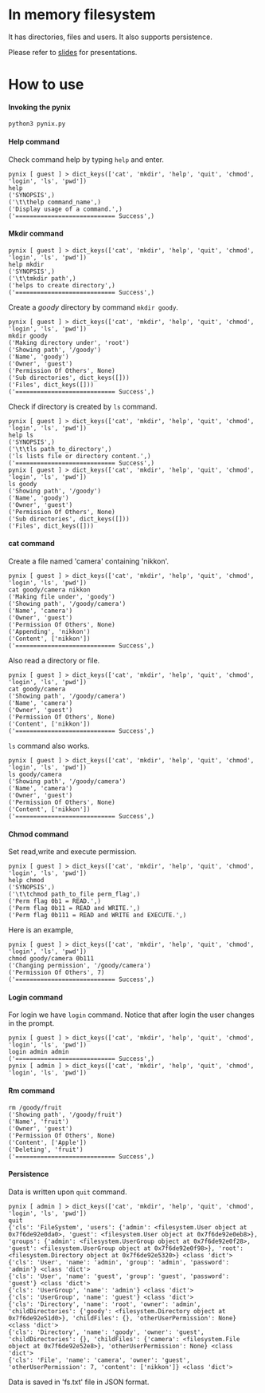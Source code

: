 
In memory filesystem
====================

It has directories, files and users.
It also supports persistence.

Please refer to [slides](slides/) for presentations.

How to use
============

#### Invoking the pynix

```
python3 pynix.py 
```

#### Help command

Check command help by typing `help` and enter.

```
pynix [ guest ] > dict_keys(['cat', 'mkdir', 'help', 'quit', 'chmod', 'login', 'ls', 'pwd'])
help 
('SYNOPSIS',)
('\t\thelp command_name',)
('Display usage of a command.',)
('============================ Success',)
```

#### Mkdir command


```
pynix [ guest ] > dict_keys(['cat', 'mkdir', 'help', 'quit', 'chmod', 'login', 'ls', 'pwd'])
help mkdir
('SYNOPSIS',)
('\t\tmkdir path',)
('helps to create directory',)
('============================ Success',)
```

Create a _goody_ directory by command `mkdir goody`.

```
pynix [ guest ] > dict_keys(['cat', 'mkdir', 'help', 'quit', 'chmod', 'login', 'ls', 'pwd'])
mkdir goody
('Making directory under', 'root')
('Showing path', '/goody')
('Name', 'goody')
('Owner', 'guest')
('Permission Of Others', None)
('Sub directories', dict_keys([]))
('Files', dict_keys([]))
('============================ Success',)
```

Check if directory is created by `ls` command.

```
pynix [ guest ] > dict_keys(['cat', 'mkdir', 'help', 'quit', 'chmod', 'login', 'ls', 'pwd'])
help ls
('SYNOPSIS',)
('\t\tls path_to_directory',)
('ls lists file or directory content.',)
('============================ Success',)
pynix [ guest ] > dict_keys(['cat', 'mkdir', 'help', 'quit', 'chmod', 'login', 'ls', 'pwd'])
ls goody
('Showing path', '/goody')
('Name', 'goody')
('Owner', 'guest')
('Permission Of Others', None)
('Sub directories', dict_keys([]))
('Files', dict_keys([]))
```


#### cat command

Create a file named 'camera' containing 'nikkon'.


```
pynix [ guest ] > dict_keys(['cat', 'mkdir', 'help', 'quit', 'chmod', 'login', 'ls', 'pwd'])
cat goody/camera nikkon
('Making file under', 'goody')
('Showing path', '/goody/camera')
('Name', 'camera')
('Owner', 'guest')
('Permission Of Others', None)
('Appending', 'nikkon')
('Content', ['nikkon'])
('============================ Success',)
```

Also read a directory or file.

```
pynix [ guest ] > dict_keys(['cat', 'mkdir', 'help', 'quit', 'chmod', 'login', 'ls', 'pwd'])
cat goody/camera
('Showing path', '/goody/camera')
('Name', 'camera')
('Owner', 'guest')
('Permission Of Others', None)
('Content', ['nikkon'])
('============================ Success',)
```

`ls` command also works.

```
pynix [ guest ] > dict_keys(['cat', 'mkdir', 'help', 'quit', 'chmod', 'login', 'ls', 'pwd'])
ls goody/camera
('Showing path', '/goody/camera')
('Name', 'camera')
('Owner', 'guest')
('Permission Of Others', None)
('Content', ['nikkon'])
('============================ Success',)
```

#### Chmod command

Set read,write and execute permission.

```
pynix [ guest ] > dict_keys(['cat', 'mkdir', 'help', 'quit', 'chmod', 'login', 'ls', 'pwd'])
help chmod
('SYNOPSIS',)
('\t\tchmod path_to_file perm_flag',)
('Perm flag 0b1 = READ.',)
('Perm flag 0b11 = READ and WRITE.',)
('Perm flag 0b111 = READ and WRITE and EXECUTE.',)
```

Here is an example,

```
pynix [ guest ] > dict_keys(['cat', 'mkdir', 'help', 'quit', 'chmod', 'login', 'ls', 'pwd'])
chmod goody/camera 0b111
('Changing permission', '/goody/camera')
('Permission Of Others', 7)
('============================ Success',)
```

#### Login command

For login we have `login` command. Notice that after login the user changes in the prompt.

```
pynix [ guest ] > dict_keys(['cat', 'mkdir', 'help', 'quit', 'chmod', 'login', 'ls', 'pwd'])
login admin admin
('============================ Success',)
pynix [ admin ] > dict_keys(['cat', 'mkdir', 'help', 'quit', 'chmod', 'login', 'ls', 'pwd'])
```

#### Rm command

```
rm /goody/fruit        
('Showing path', '/goody/fruit')
('Name', 'fruit')
('Owner', 'guest')
('Permission Of Others', None)
('Content', ['Apple'])
('Deleting', 'fruit')
('============================ Success',)
```

#### Persistence

Data is written upon `quit` command.

```
pynix [ admin ] > dict_keys(['cat', 'mkdir', 'help', 'quit', 'chmod', 'login', 'ls', 'pwd'])
quit
{'cls': 'FileSystem', 'users': {'admin': <filesystem.User object at 0x7f6de92e0da0>, 'guest': <filesystem.User object at 0x7f6de92e0eb8>}, 'groups': {'admin': <filesystem.UserGroup object at 0x7f6de92e0f28>, 'guest': <filesystem.UserGroup object at 0x7f6de92e0f98>}, 'root': <filesystem.Directory object at 0x7f6de92e5320>} <class 'dict'>
{'cls': 'User', 'name': 'admin', 'group': 'admin', 'password': 'admin'} <class 'dict'>
{'cls': 'User', 'name': 'guest', 'group': 'guest', 'password': 'guest'} <class 'dict'>
{'cls': 'UserGroup', 'name': 'admin'} <class 'dict'>
{'cls': 'UserGroup', 'name': 'guest'} <class 'dict'>
{'cls': 'Directory', 'name': 'root', 'owner': 'admin', 'childDirectories': {'goody': <filesystem.Directory object at 0x7f6de92e51d0>}, 'childFiles': {}, 'otherUserPermission': None} <class 'dict'>
{'cls': 'Directory', 'name': 'goody', 'owner': 'guest', 'childDirectories': {}, 'childFiles': {'camera': <filesystem.File object at 0x7f6de92e52e8>}, 'otherUserPermission': None} <class 'dict'>
{'cls': 'File', 'name': 'camera', 'owner': 'guest', 'otherUserPermission': 7, 'content': ['nikkon']} <class 'dict'>
```

Data is saved in 'fs.txt' file in JSON format.


